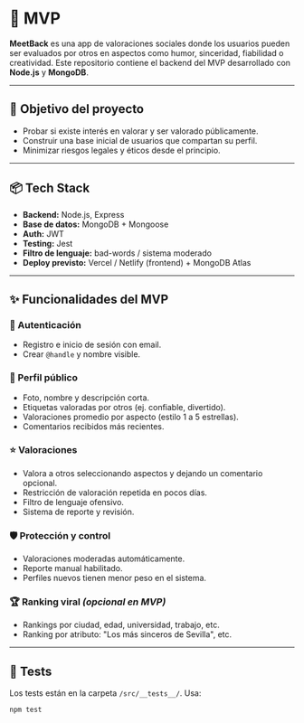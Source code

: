 # 🚀 MVP

**MeetBack** es una app de valoraciones sociales donde los usuarios pueden ser evaluados por otros en aspectos como humor, sinceridad, fiabilidad o creatividad. Este repositorio contiene el backend del MVP desarrollado con **Node.js** y **MongoDB**.

---

## 🧠 Objetivo del proyecto

- Probar si existe interés en valorar y ser valorado públicamente.
- Construir una base inicial de usuarios que compartan su perfil.
- Minimizar riesgos legales y éticos desde el principio.

---

## 📦 Tech Stack

- **Backend:** Node.js, Express
- **Base de datos:** MongoDB + Mongoose
- **Auth:** JWT
- **Testing:** Jest
- **Filtro de lenguaje:** bad-words / sistema moderado
- **Deploy previsto:** Vercel / Netlify (frontend) + MongoDB Atlas

---

## ✨ Funcionalidades del MVP

### 🔐 Autenticación
- Registro e inicio de sesión con email.
- Crear `@handle` y nombre visible.

### 👤 Perfil público
- Foto, nombre y descripción corta.
- Etiquetas valoradas por otros (ej. confiable, divertido).
- Valoraciones promedio por aspecto (estilo 1 a 5 estrellas).
- Comentarios recibidos más recientes.

### ⭐ Valoraciones
- Valora a otros seleccionando aspectos y dejando un comentario opcional.
- Restricción de valoración repetida en pocos días.
- Filtro de lenguaje ofensivo.
- Sistema de reporte y revisión.

### 🛡️ Protección y control
- Valoraciones moderadas automáticamente.
- Reporte manual habilitado.
- Perfiles nuevos tienen menor peso en el sistema.

### 🏆 Ranking viral *(opcional en MVP)*
- Rankings por ciudad, edad, universidad, trabajo, etc.
- Ranking por atributo: "Los más sinceros de Sevilla", etc.

---

## 🧪 Tests

Los tests están en la carpeta `/src/__tests__/`. Usa:

```bash
npm test
